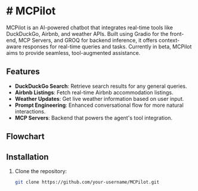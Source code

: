 # # MCPilot

MCPilot is an AI-powered chatbot that integrates real-time tools like DuckDuckGo, Airbnb, and weather APIs. Built using Gradio for the front-end, MCP Servers, and GROQ for backend inference, it offers context-aware responses for real-time queries and tasks. Currently in beta, MCPilot aims to provide seamless, tool-augmented assistance.

## Features

- **DuckDuckGo Search**: Retrieve search results for any general queries.
- **Airbnb Listings**: Fetch real-time Airbnb accommodation listings.
- **Weather Updates**: Get live weather information based on user input.
- **Prompt Engineering**: Enhanced conversational flow for more natural interactions.
- **MCP Servers**: Backend that powers the agent's tool integration.

## Flowchart 

## Installation

1. Clone the repository:

   ```bash
   git clone https://github.com/your-username/MCPilot.git
